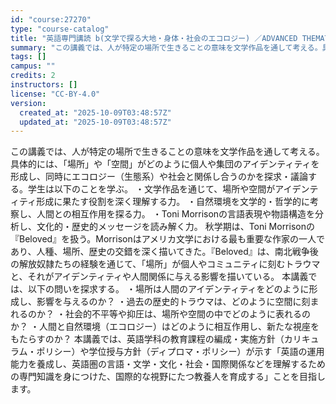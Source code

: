 ```yaml
---
id: "course:27270"
type: "course-catalog"
title: "英語専門講読 b(文学で探る大地・身体・社会のエコロジー) ／ADVANCED THEMATIC READING (B)"
summary: "この講義では、人が特定の場所で生きることの意味を文学作品を通して考える。具体的には、「場所」や「空間」がどのように個人や集団のアイデンティティを形成し、同時にエコロジー（生態系）や社会と関係し合うのかを探求・議論する。学生は以下のことを学ぶ…"
tags: []
campus: ""
credits: 2
instructors: []
license: "CC-BY-4.0"
version:
  created_at: "2025-10-09T03:48:57Z"
  updated_at: "2025-10-09T03:48:57Z"
---
```

この講義では、人が特定の場所で生きることの意味を文学作品を通して考える。具体的には、「場所」や「空間」がどのように個人や集団のアイデンティティを形成し、同時にエコロジー（生態系）や社会と関係し合うのかを探求・議論する。学生は以下のことを学ぶ。 ・文学作品を通じて、場所や空間がアイデンティティ形成に果たす役割を深く理解する力。 ・自然環境を文学的・哲学的に考察し、人間との相互作用を探る力。 ・Toni Morrisonの言語表現や物語構造を分析し、文化的・歴史的メッセージを読み解く力。 秋学期は、Toni Morrisonの『Beloved』を扱う。Morrisonはアメリカ文学における最も重要な作家の一人であり、人種、場所、歴史の交錯を深く描いてきた。『Beloved』は、南北戦争後の解放奴隷たちの経験を通じて、「場所」が個人やコミュニティに刻むトラウマと、それがアイデンティティや人間関係に与える影響を描いている。 本講義では、以下の問いを探求する。 ・場所は人間のアイデンティティをどのように形成し、影響を与えるのか？ ・過去の歴史的トラウマは、どのように空間に刻まれるのか？ ・社会的不平等や抑圧は、場所や空間の中でどのように表れるのか？ ・人間と自然環境（エコロジー）はどのように相互作用し、新たな視座をもたらすのか？ 本講義では、英語学科の教育課程の編成・実施方針（カリキュラム・ポリシー）や学位授与方針（ディプロマ・ポリシー）が示す「英語の運用能力を養成し、英語圏の言語・文学・文化・社会・国際関係などを理解するための専門知識を身につけた、国際的な視野にたつ教養人を育成する」ことを目指します。
